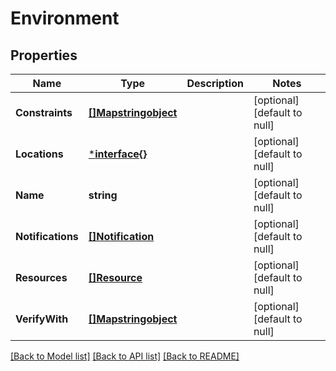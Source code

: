 # Environment

## Properties
Name | Type | Description | Notes
------------ | ------------- | ------------- | -------------
**Constraints** | [**[]Mapstringobject**](Map«string,object».md) |  | [optional] [default to null]
**Locations** | [***interface{}**](interface{}.md) |  | [optional] [default to null]
**Name** | **string** |  | [optional] [default to null]
**Notifications** | [**[]Notification**](Notification.md) |  | [optional] [default to null]
**Resources** | [**[]Resource**](Resource.md) |  | [optional] [default to null]
**VerifyWith** | [**[]Mapstringobject**](Map«string,object».md) |  | [optional] [default to null]

[[Back to Model list]](../README.md#documentation-for-models) [[Back to API list]](../README.md#documentation-for-api-endpoints) [[Back to README]](../README.md)


